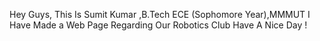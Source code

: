 Hey Guys,
This Is Sumit Kumar ,B.Tech ECE (Sophomore Year),MMMUT
I Have Made a Web Page Regarding Our Robotics Club
Have A Nice Day !